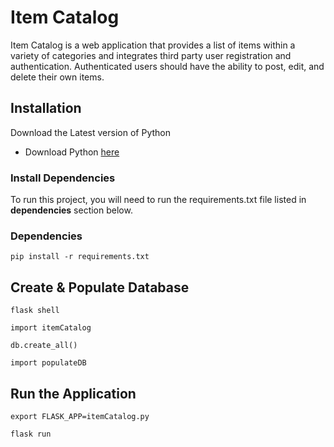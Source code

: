 
# Item Catalog

Item Catalog is a web application that provides a list of items
within a variety of categories and integrates third party
user registration and authentication. Authenticated users
should have the ability to post, edit, and delete their own items.

## Installation

Download the Latest version of Python

- Download Python [here](https://www.python.org/downloads/)

### Install Dependencies

To run this project, you will need to run the requirements.txt file
listed in **dependencies** section below.

### Dependencies

```
pip install -r requirements.txt
```

## Create & Populate Database

```
flask shell
```

```
import itemCatalog
```

```
db.create_all()
```

```
import populateDB
```

## Run the Application

```
export FLASK_APP=itemCatalog.py
```

```
flask run
```
